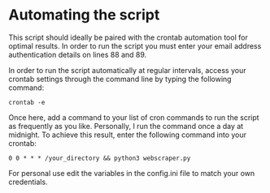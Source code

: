 # Automating the script

This script should ideally be paired with the crontab automation tool for 
optimal results. In order to run the script you must enter your email address 
authentication details on lines 88 and 89.

In order to run the script automatically at regular intervals, access your 
crontab settings through the command line by typing the following command:
	
	crontab -e

Once here, add a command to your list of cron commands to run the script as 
frequently as you like. Personally, I run the command once a day at midnight. 
To achieve this result, enter the following command into your crontab:

	0 0 * * * /your_directory && python3 webscraper.py

For personal use edit the variables in the config.ini file to match your own credentials.
	
